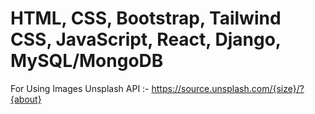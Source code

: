# HTML, CSS, Bootstrap, Tailwind CSS, JavaScript, React, Django, MySQL/MongoDB
For Using Images Unsplash API :- https://source.unsplash.com/{size}/?{about} 
